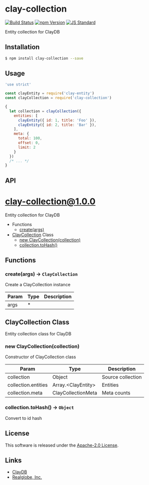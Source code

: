 clay-collection
==========

<!---
This file is generated by ape-tmpl. Do not update manually.
--->

<!-- Badge Start -->
<a name="badges"></a>

[![Build Status][bd_travis_com_shield_url]][bd_travis_com_url]
[![npm Version][bd_npm_shield_url]][bd_npm_url]
[![JS Standard][bd_standard_shield_url]][bd_standard_url]

[bd_repo_url]: https://github.com/realglobe-Inc/clay-collection
[bd_travis_url]: http://travis-ci.org/realglobe-Inc/clay-collection
[bd_travis_shield_url]: http://img.shields.io/travis/realglobe-Inc/clay-collection.svg?style=flat
[bd_travis_com_url]: http://travis-ci.com/realglobe-Inc/clay-collection
[bd_travis_com_shield_url]: https://api.travis-ci.com/realglobe-Inc/clay-collection.svg?token=aeFzCpBZebyaRijpCFmm
[bd_license_url]: https://github.com/realglobe-Inc/clay-collection/blob/master/LICENSE
[bd_codeclimate_url]: http://codeclimate.com/github/realglobe-Inc/clay-collection
[bd_codeclimate_shield_url]: http://img.shields.io/codeclimate/github/realglobe-Inc/clay-collection.svg?style=flat
[bd_codeclimate_coverage_shield_url]: http://img.shields.io/codeclimate/coverage/github/realglobe-Inc/clay-collection.svg?style=flat
[bd_gemnasium_url]: https://gemnasium.com/realglobe-Inc/clay-collection
[bd_gemnasium_shield_url]: https://gemnasium.com/realglobe-Inc/clay-collection.svg
[bd_npm_url]: http://www.npmjs.org/package/clay-collection
[bd_npm_shield_url]: http://img.shields.io/npm/v/clay-collection.svg?style=flat
[bd_standard_url]: http://standardjs.com/
[bd_standard_shield_url]: https://img.shields.io/badge/code%20style-standard-brightgreen.svg

<!-- Badge End -->


<!-- Description Start -->
<a name="description"></a>

Entity collection for ClayDB

<!-- Description End -->


<!-- Overview Start -->
<a name="overview"></a>



<!-- Overview End -->


<!-- Sections Start -->
<a name="sections"></a>

<!-- Section from "doc/guides/01.Installation.md.hbs" Start -->

<a name="section-doc-guides-01-installation-md"></a>

Installation
-----

```bash
$ npm install clay-collection --save
```


<!-- Section from "doc/guides/01.Installation.md.hbs" End -->

<!-- Section from "doc/guides/02.Usage.md.hbs" Start -->

<a name="section-doc-guides-02-usage-md"></a>

Usage
---------

```javascript
'use strict'

const clayEntity = require('clay-entity')
const clayCollection = require('clay-collection')

{
  let collection = clayCollection({
    entities: [
      clayEntity({ id: 1, title: 'Foo' }),
      clayEntity({ id: 2, title: 'Bar' }),
    ],
    meta: {
      total: 100,
      offset: 0,
      limit: 2
    }
  })
  /* ... */
}

```


<!-- Section from "doc/guides/02.Usage.md.hbs" End -->

<!-- Section from "doc/guides/03.API.md.hbs" Start -->

<a name="section-doc-guides-03-a-p-i-md"></a>

API
---------

# clay-collection@1.0.0

Entity collection for ClayDB

+ Functions
  + [create(args)](#clay-collection-function-create)
+ [ClayCollection](clay-collection-classes) Class
  + [new ClayCollection(collection)](#clay-collection-classes-clay-collection-constructor)
  + [collection.toHash()](#clay-collection-classes-clay-collection-toHash)

## Functions

<a class='md-heading-link' name="clay-collection-function-create" ></a>

### create(args) -> `ClayCollection`

Create a ClayCollection instance

| Param | Type | Description |
| ----- | --- | -------- |
| args | * |  |



<a class='md-heading-link' name="clay-collection-classes"></a>

## ClayCollection Class

Entity collection class for ClayDB


<a class='md-heading-link' name="clay-collection-classes-clay-collection-constructor" ></a>

### new ClayCollection(collection)

Constructor of ClayCollection class

| Param | Type | Description |
| ----- | --- | -------- |
| collection | Object | Source collection |
| collection.entities | Array.&lt;ClayEntity&gt; | Entities |
| collection.meta | ClayCollectionMeta | Meta counts |


<a class='md-heading-link' name="clay-collection-classes-clay-collection-toHash" ></a>

### collection.toHash() -> `Object`

Convert to id hash






<!-- Section from "doc/guides/03.API.md.hbs" End -->


<!-- Sections Start -->


<!-- LICENSE Start -->
<a name="license"></a>

License
-------
This software is released under the [Apache-2.0 License](https://github.com/realglobe-Inc/clay-collection/blob/master/LICENSE).

<!-- LICENSE End -->


<!-- Links Start -->
<a name="links"></a>

Links
------

+ [ClayDB][clay_d_b_url]
+ [Realglobe, Inc.][realglobe,_inc__url]

[clay_d_b_url]: https://github.com/realglobe-Inc/claydb
[realglobe,_inc__url]: http://realglobe.jp

<!-- Links End -->
